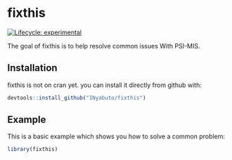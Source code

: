 
# fixthis

<!-- badges: start -->
[![Lifecycle: experimental](https://img.shields.io/badge/lifecycle-experimental-orange.svg)](https://www.tidyverse.org/lifecycle/#experimental)
<!-- badges: end -->

The goal of fixthis is to help resolve common issues With PSI-MIS.

## Installation

fixthis is not on cran yet. you can install it directly from github with:


``` r
devtools::install_github("INyabuto/fixthis")
```

## Example

This is a basic example which shows you how to solve a common problem:

``` r
library(fixthis)

```

